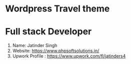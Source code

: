 # Wordpress Travel theme
# Full stack Developer
1. Name: Jatinder Singh
2. Website: https://www.phpsoftsolutions.in/
3. Upwork Profile : https://www.upwork.com/fl/jatinders4
